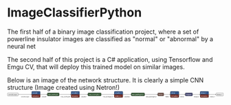# ImageClassifierPython
The first half of a binary image classification project, where a set of powerline insulator images are classified as "normal" or "abnormal" by a neural net

The second half of this project is a C# application, using Tensorflow and Emgu CV, that will deploy this trained model on similar images. 


Below is an image of the network structure. It is clearly a simple CNN structure (Image created using Netron!)
![Image of Network Structure (Using Netron!)](keras_metadata.pb.png)
